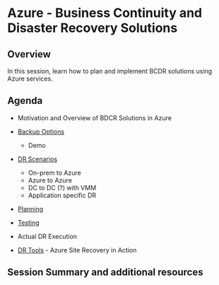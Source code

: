 # Azure - Business Continuity and Disaster Recovery Solutions

## Overview

In this session, learn how to plan and implement BCDR solutions using Azure services.

## Agenda

- Motivation and Overview of BDCR Solutions in Azure
- [Backup Options](backup.md)
  - Demo
- [DR Scenarios](bcdroverview.md)
  - On-prem to Azure
  - Azure to Azure
  - DC to DC (?) with VMM
  - Application specific DR

- [Planning](drplanning.md)

- [Testing](drtesting.md)

- Actual DR Execution

- [DR Tools](siterecovery.md) - Azure Site Recovery in Action

## Session Summary and additional resources
